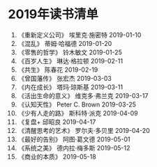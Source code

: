 # 2019年读书清单
1.  《重新定义公司》     埃里克·施密特              2019-01-10  
2.  《混乱》            蒂姆·哈福德               2019-01-20  
3.  《零售的哲学》       铃木敏文                  2019-01-25  
4.  《百岁人生》         琳达·格拉顿               2019-02-11  
5.  《共生》            陈春花                    2019-02-19  
6.  《曾国藩传》        张宏杰                    2019-03-03  
7.  《内在成长》        塔玛·琼斯基               2019-03-11  
8.  《活出生命的意义》   维克多·弗兰克              2019-03-17  
9.  《认知天性》        Peter C. Brown           2019-03-25  
10. 《少有人走的路》    斯科特·派克                2019-04-09  
11. 《复盘+           邱昭良                     2019-04-17  
12. 《清醒思考的艺术》  罗尔夫·多贝里               2019-04-20  
13. 《最好的告别》     阿图·葛文德                 2019-05-01  
14. 《系统之美》      德内拉·梅多斯                2019-05-12  
15. 《商业的本质》                              2019-05-18  
